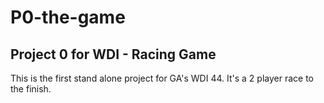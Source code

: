 # P0-the-game
## Project 0 for WDI - Racing Game

This is the first stand alone project for GA's WDI 44. It's a 2 player race to the finish.
